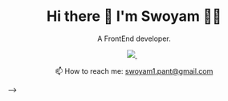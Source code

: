<h1 align='center'>
  Hi there 👋 I'm Swoyam 👨‍💻
</h1>

<p align='center'>
  A FrontEnd developer.
</p>

<p align='center'>
  
  <a href="https://www.linkedin.com/in/swoyam-pant-b9a0931aa/">
    <img src="https://img.shields.io/badge/linkedin-%230077B5.svg?&style=for-the-badge&logo=linkedin&logoColor=white" />
  </a>&nbsp;&nbsp;
</p>
<p align='center'>
  📫 How to reach me: <a href='mailto:swoyam1.pant@gmail.com'>swoyam1.pant@gmail.com</a>
</p>

<!-- - 🔭 I’m currently working in Ericsson as an Intern
- 🌱 I’m currently expertising in Full Stack Web Development
- 🤔 I’m looking for a FrontEnd Development or Full Stack Web Development Role
<!-- - 👯 I’m looking to collaborate on ... -->
<!-- - 💬 Ask me about ...
- 📫 How to reach me: 
- 😄 Pronouns: ...
- ⚡ Fun fact: ...
--> -->

